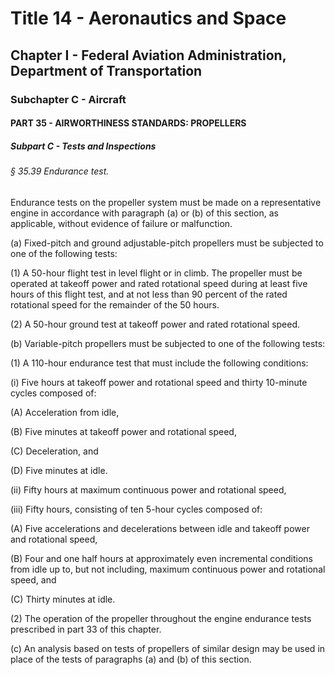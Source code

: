 
# Title 14 - Aeronautics and Space
## Chapter I - Federal Aviation Administration, Department of Transportation
### Subchapter C - Aircraft
#### PART 35 - AIRWORTHINESS STANDARDS: PROPELLERS
##### Subpart C - Tests and Inspections
###### § 35.39 Endurance test.

Endurance tests on the propeller system must be made on a representative engine in accordance with paragraph (a) or (b) of this section, as applicable, without evidence of failure or malfunction.

(a) Fixed-pitch and ground adjustable-pitch propellers must be subjected to one of the following tests:

(1) A 50-hour flight test in level flight or in climb. The propeller must be operated at takeoff power and rated rotational speed during at least five hours of this flight test, and at not less than 90 percent of the rated rotational speed for the remainder of the 50 hours.

(2) A 50-hour ground test at takeoff power and rated rotational speed.

(b) Variable-pitch propellers must be subjected to one of the following tests:

(1) A 110-hour endurance test that must include the following conditions:

(i) Five hours at takeoff power and rotational speed and thirty 10-minute cycles composed of:

(A) Acceleration from idle,

(B) Five minutes at takeoff power and rotational speed,

(C) Deceleration, and

(D) Five minutes at idle.

(ii) Fifty hours at maximum continuous power and rotational speed,

(iii) Fifty hours, consisting of ten 5-hour cycles composed of:

(A) Five accelerations and decelerations between idle and takeoff power and rotational speed,

(B) Four and one half hours at approximately even incremental conditions from idle up to, but not including, maximum continuous power and rotational speed, and

(C) Thirty minutes at idle.

(2) The operation of the propeller throughout the engine endurance tests prescribed in part 33 of this chapter.

(c) An analysis based on tests of propellers of similar design may be used in place of the tests of paragraphs (a) and (b) of this section.
